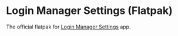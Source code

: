 # Login Manager Settings (Flatpak)
The official flatpak for [Login Manager Settings](https://realmazharhussain.github.io/gdm-settings) app.
